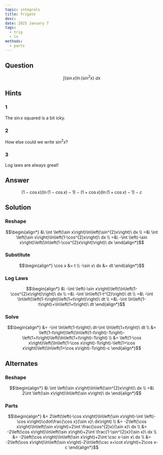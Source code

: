 ```yaml
---
topic: integrals
title: frigate
desc: 
date: 2025 January 7
tags:
  - trig
  - ln
methods:
  - parts
---
```



## Question
```math
\int \left(\sin x\right)\ln\left(\sin^{2}x\right)\ dx
```


## Hints

### 1
The $\sin{x}$ squared is a bit icky.

### 2
How else could we write $\sin^2{x}$?

### 3
Log laws are always great!


## Answer
```math
\left(1-\cos x\right)\left(\ln\left(1-\cos x\right)-1\right)-\left(1+\cos x\right)\left(\ln\left(1+\cos x\right)-1\right)-c
```


## Solution

### Reshape
```math
\begin{align*}
  &\ \int \left(\sin x\right)\ln\left(\sin^{2}x\right)\ dx
  \\ =&\ \int \left(\sin x\right)\ln\left(1-\cos^{2}x\right)\ dx
  \\ =&\ -\int \left(-\sin x\right)\left(\ln\left(1-\cos^{2}x\right)\right)\ dx
\end{align*}
```

### Substitute
```math
\begin{align*}
  \cos x &= t
  \\ -\sin x\ dx &= dt
\end{align*}
```

### Log Laws
```math
\begin{align*}
  &\ -\int \left(-\sin x\right)\left(\ln\left(1-\cos^{2}x\right)\right)\ dx
  \\ =&\ -\int \ln\left(1-t^{2}\right)\ dt
  \\ =&\ -\int \ln\left(\left(1-t\right)\left(1+t\right)\right)\ dt
  \\ =&\ -\int \ln\left(1-t\right)+\ln\left(1+t\right)\ dt
\end{align*}
```

### Solve
```math
\begin{align*}
  &= -\int \ln\left(1-t\right)\ dt-\int \ln\left(1+t\right)\ dt
  \\ &= \left(1-t\right)\left(\ln\left(1-t\right)-1\right)-\left(1+t\right)\left(\ln\left(1+t\right)-1\right)
  \\ &= \left(1-\cos x\right)\left(\ln\left(1-\cos x\right)-1\right)-\left(1+\cos x\right)\left(\ln\left(1+\cos x\right)-1\right)-c
\end{align*}
```


## Alternates

### Reshape
```math
\begin{align*}
  &\ \int \left(\sin x\right)\ln\left(\sin^{2}x\right)\ dx
  \\ =&\ 2\int \left(\sin x\right)\ln\left(\sin x\right)\ dx
\end{align*}
```

### Parts
```math
\begin{align*}
  &= 2\left(\left(-\cos x\right)\ln\left(\sin x\right)-\int \left(-\cos x\right)\cdot\frac{\cos x}{\sin x}\ dx\right)
  \\ &= -2\left(\cos x\right)\ln\left(\sin x\right)+2\int \frac{\cos^{2}x}{\sin x}\ dx
  \\ &= -2\left(\cos x\right)\ln\left(\sin x\right)+2\int \frac{1-\sin^{2}x}{\sin x}\ dx
  \\ &= -2\left(\cos x\right)\ln\left(\sin x\right)+2\int \csc x-\sin x\ dx
  \\ &= -2\left(\cos x\right)\ln\left(\sin x\right)-2\ln\left(\csc x+\cot x\right)+2\cos x-c
\end{align*}
```

